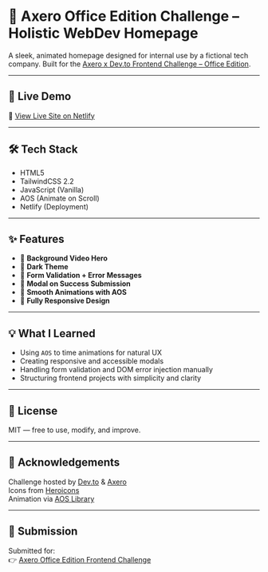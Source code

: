 # 💼 Axero Office Edition Challenge – Holistic WebDev Homepage

A sleek, animated homepage designed for internal use by a fictional tech company. Built for the [Axero x Dev.to Frontend Challenge – Office Edition](https://dev.to/devteam/join-our-newest-frontend-challenge-office-edition-sponsored-by-axero-with-3000-in-prizes-21ap).

---

## 🚀 Live Demo

🔗 [View Live Site on Netlify](https://mahmudiy-soft.netlify.app/)

---

## 🛠️ Tech Stack

- HTML5  
- TailwindCSS 2.2  
- JavaScript (Vanilla)  
- AOS (Animate on Scroll)  
- Netlify (Deployment)

---

## ✨ Features

- 🎥 **Background Video Hero**  
- 🎨 **Dark Theme**  
- 🧠 **Form Validation + Error Messages**  
- 💌 **Modal on Success Submission**  
- 💫 **Smooth Animations with AOS**  
- 📱 **Fully Responsive Design**

---

## 💡 What I Learned

- Using `AOS` to time animations for natural UX
- Creating responsive and accessible modals
- Handling form validation and DOM error injection manually
- Structuring frontend projects with simplicity and clarity

---

## 📝 License

MIT — free to use, modify, and improve.

---

## 🤝 Acknowledgements

Challenge hosted by [Dev.to](https://dev.to) & [Axero](https://axerosolutions.com)  
Icons from [Heroicons](https://heroicons.com)  
Animation via [AOS Library](https://michalsnik.github.io/aos/)

---

## 🔗 Submission

Submitted for:  
👉 [Axero Office Edition Frontend Challenge](https://dev.to/devteam/join-our-newest-frontend-challenge-office-edition-sponsored-by-axero-with-3000-in-prizes-21ap)

